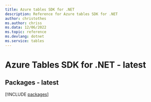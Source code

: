 ```yaml
---
title: Azure tables SDK for .NET
description: Reference for Azure tables SDK for .NET
author: christothes
ms.author: chriss
ms.data: 12/06/2022
ms.topic: reference
ms.devlang: dotnet
ms.service: tables
---
```

# Azure Tables SDK for .NET - latest
## Packages - latest
[!INCLUDE [packages](tables-index.md)]